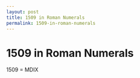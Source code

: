 ```yaml
---
layout: post
title: 1509 in Roman Numerals
permalink: 1509-in-roman-numerals
---
```


# 1509 in Roman Numerals

1509 = MDIX
